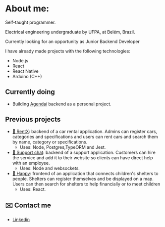 # About me:

Self-taught programmer.

Electrical engineering undergraduate by UFPA, at Belém, Brazil.

Currently looking for an opportunity as Junior Backend Developer

I have already made projects with the following technologies:
* Node.js
* React
* React Native
* Arduino (C++)

## Currently doing

* Building [Agendaí](https://github.com/jose-azevedo/agendai-api) backend as a personal project.

## Previous projects

* [:car: RentX](https://github.com/jose-azevedo/rentx): backend of a car rental application. Admins can register cars, categories and specifications and users can rent cars and search them by name, category or specifications.
    * Uses: Node, Postgres,TypeORM and Jest.
* [:speech_balloon: Support chat](https://github.com/jose-azevedo/support-chat-api): backend of a support application. Customers can hire the service and add it to their website so clients can have direct help with an employee.
    * Uses: Node and websockets.
* [:house_with_garden: Happy](https://github.com/jose-azevedo/Happy): frontend of an application that connects children's shelters to people. Shelters can register themselves and be displayed on a map. Users can then search for shelters to help financially or to meet children
    * Uses: React.

## :envelope: Contact me

- [Linkedin](https://www.linkedin.com/in/jos%C3%A9-roberto-azevedo-pires-690bab1b6/)
